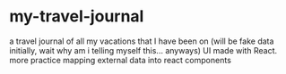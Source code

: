# my-travel-journal
a travel journal of all my vacations that I have been on (will be fake data initially, wait why am i telling myself this... anyways) UI made with React. more practice mapping external data into react components